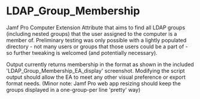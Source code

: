 # LDAP_Group_Membership
Jamf Pro Computer Extension Attribute that aims to find all LDAP groups (including nested groups) that the user assigned to the computer is a member of. Preliminary testing was only possible with a lightly populated directory - not many users or groups that those users could be a part of - so further tweaking is welcomed (and potentially necessary).

Output currently returns membership in the format as shown in the included 'LDAP_Group_Membership_EA_display' screenshot. Modifying the script output should allow the EA to meet any other visual preference or export format needs.
(Minor note: Jamf Pro web app resizing should keep the groups displayed in a one-group-per line 'pretty' way)
